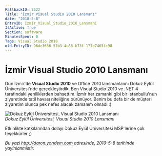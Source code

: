 ```yaml
---
FallbackID: 2522
Title: "İzmir Visual Studio 2010 Lansmanı"
date: "2010-5-8"
EntryID: Izmir_Visual_Studio_2010_Lansmani
IsActive: True
Section: software
MinutesSpent: 0
Tags: Visual Studio 2010
old.EntryID: 96de3686-51b3-4c88-b73f-177e7463fe98
---
```

# İzmir Visual Studio 2010 Lansmanı
Dün İzmir'de **Visual Studio 2010** ve Office 2010 lansmanlarını Dokuz
Eylül Üniversitesi'nde gerçekleştirdik. Ben Visual Studio 2010 ve .NET 4
tarafındaki yeniliklerden bahsettim. İzmir her zamanki gibi bir
İstanbullu'nun ziyaretinde tatil havası niteliğine bürünüyor. Benim bu
defa bir de müşteri ziyaretim olunca pek nefes alacak zamanım olmadı :)

![Dokuz Eylül Üniversitesi, Visual Studio 2010
Lansmanı](media/Izmir_Visual_Studio_2010_Lansmani/08052010_1.jpg)\
*Dokuz Eylül Üniversitesi, Visual Studio 2010 Lansmanı*

Etkinlikte katkılarından dolayı Dokuz Eylül Üniversitesi MSP'lerine çok
teşekkürler ;)



*Bu yazi http://daron.yondem.com adresinde, 2010-5-8 tarihinde yayinlanmistir.*
